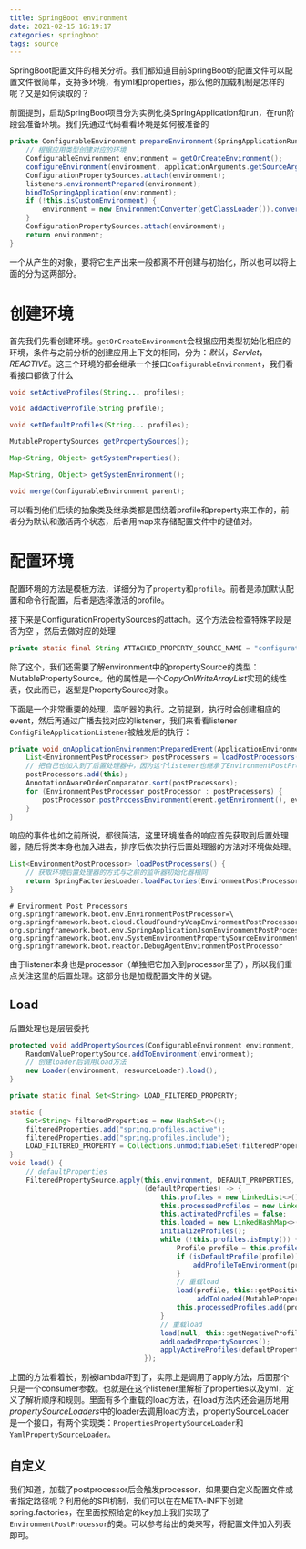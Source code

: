 ```yaml
---
title: SpringBoot environment
date: 2021-02-15 16:19:17
categories: springboot
tags: source
---
```


​        SpringBoot配置文件的相关分析。我们都知道目前SpringBoot的配置文件可以配置文件很简单，支持多环境，有yml和properties，那么他的加载机制是怎样的呢？又是如何读取的？

<!--more-->

<!--toc-->

前面提到，启动SpringBoot项目分为实例化类SpringApplication和run，在run阶段会准备环境。我们先通过代码看看环境是如何被准备的

```java
private ConfigurableEnvironment prepareEnvironment(SpringApplicationRunListeners listeners, ApplicationArguments applicationArguments) {
    // 根据应用类型创建对应的环境
    ConfigurableEnvironment environment = getOrCreateEnvironment();
    configureEnvironment(environment, applicationArguments.getSourceArgs());
    ConfigurationPropertySources.attach(environment);
    listeners.environmentPrepared(environment);
    bindToSpringApplication(environment);
    if (!this.isCustomEnvironment) {
        environment = new EnvironmentConverter(getClassLoader()).convertEnvironmentIfNecessary(environment, deduceEnvironmentClass());
    }
    ConfigurationPropertySources.attach(environment);
    return environment;
}
```

一个从产生的对象，要将它生产出来一般都离不开创建与初始化，所以也可以将上面的分为这两部分。

# 创建环境

首先我们先看创建环境。`getOrCreateEnvironment`会根据应用类型初始化相应的环境，条件与之前分析的创建应用上下文的相同，分为：*默认*，*Servlet*， *REACTIVE*。这三个环境的都会继承一个接口`ConfigurableEnvironment`，我们看看接口都做了什么

```java
void setActiveProfiles(String... profiles);

void addActiveProfile(String profile);

void setDefaultProfiles(String... profiles);

MutablePropertySources getPropertySources();

Map<String, Object> getSystemProperties();

Map<String, Object> getSystemEnvironment();

void merge(ConfigurableEnvironment parent);
```

可以看到他们后续的抽象类及继承类都是围绕着profile和property来工作的，前者分为默认和激活两个状态，后者用map来存储配置文件中的键值对。

# 配置环境

配置环境的方法是模板方法，详细分为了`property`和`profile`。前者是添加默认配置和命令行配置，后者是选择激活的profile。

接下来是ConfigurationPropertySources的attach。这个方法会检查特殊字段是否为空 ，然后去做对应的处理

```java
private static final String ATTACHED_PROPERTY_SOURCE_NAME = "configurationProperties";
```

除了这个，我们还需要了解environment中的propertySource的类型：MutablePropertySource。他的属性是一个*CopyOnWriteArrayList*实现的线性表，仅此而已，返型是PropertySource对象。

下面是一个非常重要的处理，监听器的执行。之前提到，执行时会创建相应的event，然后再通过广播去找对应的listener，我们来看看listener `ConfigFileApplicationListener`被触发后的执行：

```java
private void onApplicationEnvironmentPreparedEvent(ApplicationEnvironmentPreparedEvent event) {
    List<EnvironmentPostProcessor> postProcessors = loadPostProcessors();
    // 把自己也加入到了后置处理器中，因为这个listener也继承了EnvironmentPostProcessor
    postProcessors.add(this);
    AnnotationAwareOrderComparator.sort(postProcessors);
    for (EnvironmentPostProcessor postProcessor : postProcessors) {
        postProcessor.postProcessEnvironment(event.getEnvironment(), event.getSpringApplication());
    }
}
```

响应的事件也如之前所说，都很简洁，这里环境准备的响应首先获取到后置处理器，随后将类本身也加入进去，排序后依次执行后置处理器的方法对环境做处理。

```java
List<EnvironmentPostProcessor> loadPostProcessors() {
    // 获取环境后置处理器的方式与之前的监听器初始化器相同
    return SpringFactoriesLoader.loadFactories(EnvironmentPostProcessor.class, getClass().getClassLoader());
}
```

```properties
# Environment Post Processors
org.springframework.boot.env.EnvironmentPostProcessor=\
org.springframework.boot.cloud.CloudFoundryVcapEnvironmentPostProcessor,\
org.springframework.boot.env.SpringApplicationJsonEnvironmentPostProcessor,\
org.springframework.boot.env.SystemEnvironmentPropertySourceEnvironmentPostProcessor,\
org.springframework.boot.reactor.DebugAgentEnvironmentPostProcessor
```

由于listener本身也是processor（单独把它加入到processor里了），所以我们重点关注这里的后置处理。这部分也是加载配置文件的关键。

## Load

后置处理也是层层委托

```java
protected void addPropertySources(ConfigurableEnvironment environment, ResourceLoader resourceLoader) {
    RandomValuePropertySource.addToEnvironment(environment);
    // 创建loader后调用load方法
    new Loader(environment, resourceLoader).load();
}
```

```java
private static final Set<String> LOAD_FILTERED_PROPERTY;

static {
    Set<String> filteredProperties = new HashSet<>();
    filteredProperties.add("spring.profiles.active");
    filteredProperties.add("spring.profiles.include");
    LOAD_FILTERED_PROPERTY = Collections.unmodifiableSet(filteredProperties);
}
void load() {
    // defaultProperties
    FilteredPropertySource.apply(this.environment, DEFAULT_PROPERTIES, LOAD_FILTERED_PROPERTY,
                                 (defaultProperties) -> {
                                     this.profiles = new LinkedList<>();
                                     this.processedProfiles = new LinkedList<>();
                                     this.activatedProfiles = false;
                                     this.loaded = new LinkedHashMap<>();
                                     initializeProfiles();
                                     while (!this.profiles.isEmpty()) {
                                         Profile profile = this.profiles.poll();
                                         if (isDefaultProfile(profile)) {
                                             addProfileToEnvironment(profile.getName());
                                         }
                                         // 重载load
                                         load(profile, this::getPositiveProfileFilter,
                                              addToLoaded(MutablePropertySources::addLast, false));
                                         this.processedProfiles.add(profile);
                                     }
                                     // 重载load
                                     load(null, this::getNegativeProfileFilter, addToLoaded(MutablePropertySources::addFirst, true));
                                     addLoadedPropertySources();
                                     applyActiveProfiles(defaultProperties);
                                 });
```

上面的方法看着长，别被lambda吓到了，实际上是调用了apply方法，后面那个只是一个consumer参数。也就是在这个listener里解析了properties以及yml，定义了解析顺序和规则。里面有多个重载的load方法，在load方法内还会遍历地用*propertySourceLoaders*中的loader去调用load方法，propertySourceLoader是一个接口，有两个实现类：`PropertiesPropertySourceLoader`和`YamlPropertySourceLoader`。

## 自定义

我们知道，加载了postprocessor后会触发processor，如果要自定义配置文件或者指定路径呢？利用他的SPI机制，我们可以在在META-INF下创建spring.factories，在里面按照给定的key加上我们实现了`EnvironmentPostProcessor`的类。可以参考给出的类来写，将配置文件加入列表即可。